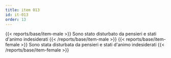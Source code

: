 ```yaml
---
title: item 013
id: it-013
order: 13
---
```

{{< reports/base/item-male >}}
  Sono stato disturbato da pensieri e stati d'animo indesiderati
{{< /reports/base/item-male >}}
{{< reports/base/item-female >}}
  Sono stata disturbata da pensieri e stati d'animo indesiderati
{{< /reports/base/item-female >}}